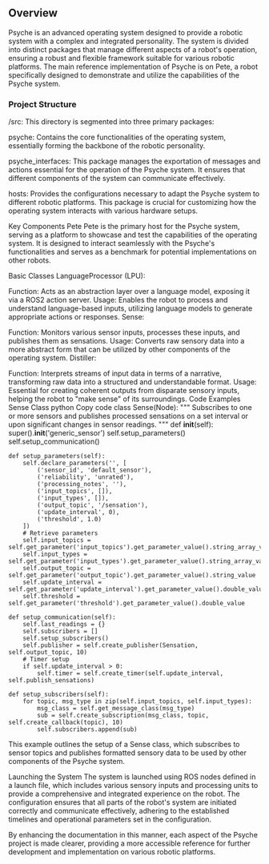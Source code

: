 ## Overview
Psyche is an advanced operating system designed to provide a robotic system with a complex and integrated personality. The system is divided into distinct packages that manage different aspects of a robot's operation, ensuring a robust and flexible framework suitable for various robotic platforms. The main reference implementation of Psyche is on Pete, a robot specifically designed to demonstrate and utilize the capabilities of the Psyche system.

### Project Structure
/src: This directory is segmented into three primary packages:

psyche: Contains the core functionalities of the operating system, essentially forming the backbone of the robotic personality.

psyche_interfaces: This package manages the exportation of messages and actions essential for the operation of the Psyche system. It ensures that different components of the system can communicate effectively.

hosts: Provides the configurations necessary to adapt the Psyche system to different robotic platforms. This package is crucial for customizing how the operating system interacts with various hardware setups.

Key Components
Pete
Pete is the primary host for the Psyche system, serving as a platform to showcase and test the capabilities of the operating system. It is designed to interact seamlessly with the Psyche's functionalities and serves as a benchmark for potential implementations on other robots.

Basic Classes
LanguageProcessor (LPU):

Function: Acts as an abstraction layer over a language model, exposing it via a ROS2 action server.
Usage: Enables the robot to process and understand language-based inputs, utilizing language models to generate appropriate actions or responses.
Sense:

Function: Monitors various sensor inputs, processes these inputs, and publishes them as sensations.
Usage: Converts raw sensory data into a more abstract form that can be utilized by other components of the operating system.
Distiller:

Function: Interprets streams of input data in terms of a narrative, transforming raw data into a structured and understandable format.
Usage: Essential for creating coherent outputs from disparate sensory inputs, helping the robot to "make sense" of its surroundings.
Code Examples
Sense Class
python
Copy code
class Sense(Node):
    """
    Subscribes to one or more sensors and publishes processed sensations on a set interval or upon significant changes in sensor readings.
    """
    def __init__(self):
        super().__init__('generic_sensor')
        self.setup_parameters()
        self.setup_communication()

    def setup_parameters(self):
        self.declare_parameters('', [
            ('sensor_id', 'default_sensor'),
            ('reliability', 'unrated'),
            ('processing_notes', ''),
            ('input_topics', []),
            ('input_types', []),
            ('output_topic', '/sensation'),
            ('update_interval', 0),
            ('threshold', 1.0)
        ])
        # Retrieve parameters
        self.input_topics = self.get_parameter('input_topics').get_parameter_value().string_array_value
        self.input_types = self.get_parameter('input_types').get_parameter_value().string_array_value
        self.output_topic = self.get_parameter('output_topic').get_parameter_value().string_value
        self.update_interval = self.get_parameter('update_interval').get_parameter_value().double_value
        self.threshold = self.get_parameter('threshold').get_parameter_value().double_value

    def setup_communication(self):
        self.last_readings = {}
        self.subscribers = []
        self.setup_subscribers()
        self.publisher = self.create_publisher(Sensation, self.output_topic, 10)
        # Timer setup
        if self.update_interval > 0:
            self.timer = self.create_timer(self.update_interval, self.publish_sensations)

    def setup_subscribers(self):
        for topic, msg_type in zip(self.input_topics, self.input_types):
            msg_class = self.get_message_class(msg_type)
            sub = self.create_subscription(msg_class, topic, self.create_callback(topic), 10)
            self.subscribers.append(sub)
This example outlines the setup of a Sense class, which subscribes to sensor topics and publishes formatted sensory data to be used by other components of the Psyche system.

Launching the System
The system is launched using ROS nodes defined in a launch file, which includes various sensory inputs and processing units to provide a comprehensive and integrated experience on the robot. The configuration ensures that all parts of the robot's system are initiated correctly and communicate effectively, adhering to the established timelines and operational parameters set in the configuration.

By enhancing the documentation in this manner, each aspect of the Psyche project is made clearer, providing a more accessible reference for further development and implementation on various robotic platforms.